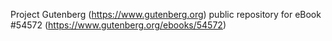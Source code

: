 Project Gutenberg (https://www.gutenberg.org) public repository for
eBook #54572 (https://www.gutenberg.org/ebooks/54572)
